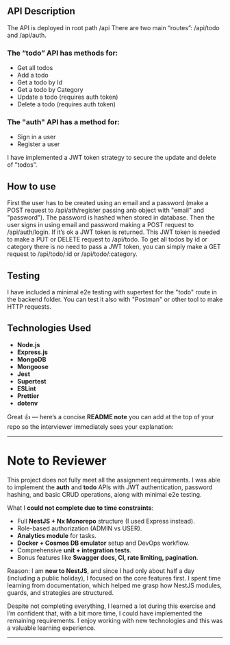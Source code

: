 
## API Description

The API is deployed in root path /api
There are two main “routes”: /api/todo and /api/auth.

### The “todo” API has methods for:
- Get all todos 
- Add a todo 
- Get a todo by Id
- Get a todo by Category
- Update a todo (requires auth token)
- Delete a todo (requires auth token)

### The "auth" API has a method for:
- Sign in a user
- Register a user

I have implemented a JWT token strategy to secure the update and delete of "todos”.


## How to use

First the user has to be created using an email and a password (make a POST request to /api/ath/register passing anb object with "email" and "password").
The password is hashed when stored in database.
Then the user signs in using email and password making a POST request to /api/auth/login.
If it’s ok a JWT token is returned.
This JWT token is needed to make a PUT or DELETE request to /api/todo.
To get all todos by id or category there is no need to pass a JWT token, you can simply make a GET request to /api/todo/:id or /api/todo/:category.

## Testing

I have included a minimal e2e testing with supertest for the "todo" route in the backend folder. You can test it also with "Postman" or other tool to make HTTP requests.

## Technologies Used

- **Node.js**
- **Express.js**
- **MongoDB**
- **Mongoose**
- **Jest**
- **Supertest**
- **ESLint**
- **Prettier**
- **dotenv**

Great 👍 — here’s a concise **README note** you can add at the top of your repo so the interviewer immediately sees your explanation:

---

# Note to Reviewer

This project does not fully meet all the assignment requirements. I was able to implement the **auth** and **todo** APIs with JWT authentication, password hashing, and basic CRUD operations, along with minimal e2e testing.

What I **could not complete due to time constraints**:

* Full **NestJS + Nx Monorepo** structure (I used Express instead).
* Role-based authorization (ADMIN vs USER).
* **Analytics module** for tasks.
* **Docker + Cosmos DB emulator** setup and DevOps workflow.
* Comprehensive **unit + integration tests**.
* Bonus features like **Swagger docs, CI, rate limiting, pagination**.

Reason:
I am **new to NestJS**, and since I had only about half a day (including a public holiday), I focused on the core features first. I spent time learning from documentation, which helped me grasp how NestJS modules, guards, and strategies are structured.

Despite not completing everything, I learned a lot during this exercise and I’m confident that, with a bit more time, I could have implemented the remaining requirements. I enjoy working with new technologies and this was a valuable learning experience.

---